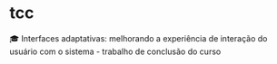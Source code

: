 # tcc
🎓 Interfaces adaptativas: melhorando a experiência de interação do usuário com o sistema - trabalho de conclusão do curso

